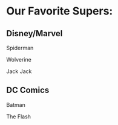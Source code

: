 <html>
 <head>
  <link rel="stylesheet" href="style.css">
  <title>HTML CSS Workshop 8/8</title>
 </head>
 <body>
 <h1>Our Favorite Supers:</h1>
  <section>
   <h2>Disney/Marvel</h2>
 <p>Spiderman</p>
 <p>Wolverine</p>
 <p>Jack Jack</p>
  </section>
   <section>
    <h2>DC Comics</h2>
     <p>Batman</p>
     <p>The Flash</p>
  </section>
 </body>
</html>

